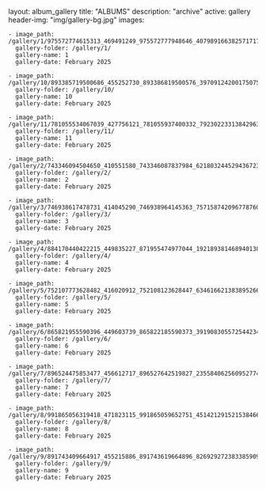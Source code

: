 
layout: album_gallery
title: "ALBUMS"
description: "archive"
active: gallery
header-img: "img/gallery-bg.jpg"
images:
    
    - image_path: /gallery/1/975572774615313_469491249_975572777948646_4079891663825717174_n.jpg
      gallery-folder: /gallery/1/
      gallery-name: 1
      gallery-date: February 2025
            
    - image_path: /gallery/10/893385719500686_455252730_893386819500576_3970912420017507553_n.jpg
      gallery-folder: /gallery/10/
      gallery-name: 10
      gallery-date: February 2025
            
    - image_path: /gallery/11/781055534067039_427756121_781055937400332_7923022331384296367_n.jpg
      gallery-folder: /gallery/11/
      gallery-name: 11
      gallery-date: February 2025
            
    - image_path: /gallery/2/743346094504650_410551580_743346087837984_6218032445294367232_n.jpg
      gallery-folder: /gallery/2/
      gallery-name: 2
      gallery-date: February 2025
            
    - image_path: /gallery/3/746938617478731_414045290_746938964145363_7571587420967787600_n.jpg
      gallery-folder: /gallery/3/
      gallery-name: 3
      gallery-date: February 2025
            
    - image_path: /gallery/4/884170440422215_449835227_871955474977044_1921893814689401389_n.jpg
      gallery-folder: /gallery/4/
      gallery-name: 4
      gallery-date: February 2025
            
    - image_path: /gallery/5/752107773628482_416020912_752108123628447_6346166213838952666_n.jpg
      gallery-folder: /gallery/5/
      gallery-name: 5
      gallery-date: February 2025
            
    - image_path: /gallery/6/865821955590396_449603739_865822185590373_3919083055725442344_n.jpg
      gallery-folder: /gallery/6/
      gallery-name: 6
      gallery-date: February 2025
            
    - image_path: /gallery/7/896524475853477_456612717_896527642519827_2355840625609527746_n.jpg
      gallery-folder: /gallery/7/
      gallery-name: 7
      gallery-date: February 2025
            
    - image_path: /gallery/8/991865056319418_471823115_991865059652751_4514212915215384662_n.jpg
      gallery-folder: /gallery/8/
      gallery-name: 8
      gallery-date: February 2025
            
    - image_path: /gallery/9/891743409664917_455215886_891743619664896_8269292723833859092_n.jpg
      gallery-folder: /gallery/9/
      gallery-name: 9
      gallery-date: February 2025
            